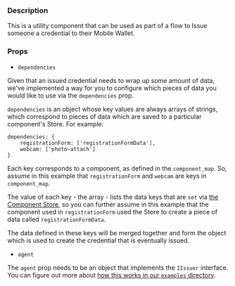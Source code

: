 ### Description

This is a utility component that can be used as part of a flow to Issue someone a credential to their Mobile Wallet.

### Props
* `dependencies`

Given that an issued credential needs to wrap up some amount of data, we've implemented a way for you to configure which pieces of data you would like to use via the `dependencies` prop.

`dependencies` is an object whose key values are always arrays of strings, which correspond to pieces of data which are saved to a particular component's Store. For example:

```
dependencies: {
    registrationForm: ['registrationFormData'],
    webcam: ['photo~attach']
}
```

Each key corresponds to a component, as defined in the `component_map`. So, assume in this example that `registrationForm` and `webcam` are keys in `component_map`.

The value of each key - the array - lists the data keys that are `set` via [the Component Store](https://github.com/kiva/ssi-wizard-sdk/tree/main/standalone#set), so you can further assume in this example that the component used in `registrationForm` used the Store to create a piece of data called `registrationFormData`.

The data defined in these keys will be merged together and form the object which is used to create the credential that is eventually issued.

* `agent`

The `agent` prop needs to be an object that implements the `IIssuer` interface. You can figure out more about [how this works in our `examples` directory](https://github.com/kiva/ssi-wizard-sdk/tree/main/create-ssirius-standalone/template/src/examples/agents).